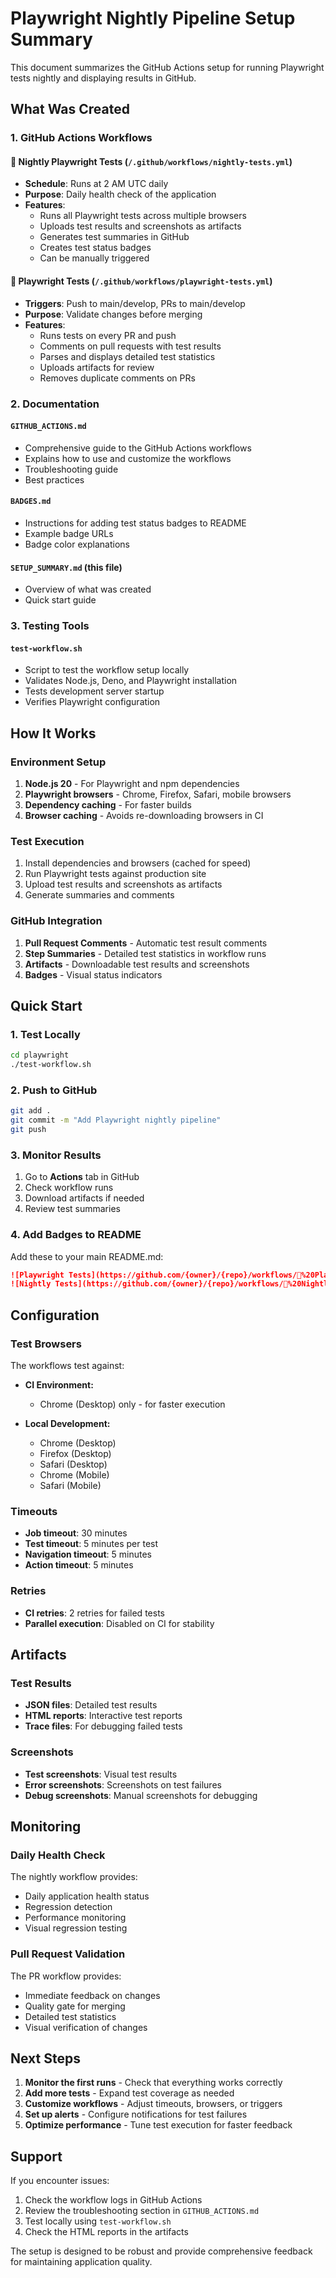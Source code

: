 # Playwright Nightly Pipeline Setup Summary

This document summarizes the GitHub Actions setup for running Playwright tests
nightly and displaying results in GitHub.

## What Was Created

### 1. GitHub Actions Workflows

#### 🌙 Nightly Playwright Tests (`/.github/workflows/nightly-tests.yml`)

- **Schedule**: Runs at 2 AM UTC daily
- **Purpose**: Daily health check of the application
- **Features**:
  - Runs all Playwright tests across multiple browsers
  - Uploads test results and screenshots as artifacts
  - Generates test summaries in GitHub
  - Creates test status badges
  - Can be manually triggered

#### 🧪 Playwright Tests (`/.github/workflows/playwright-tests.yml`)

- **Triggers**: Push to main/develop, PRs to main/develop
- **Purpose**: Validate changes before merging
- **Features**:
  - Runs tests on every PR and push
  - Comments on pull requests with test results
  - Parses and displays detailed test statistics
  - Uploads artifacts for review
  - Removes duplicate comments on PRs

### 2. Documentation

#### `GITHUB_ACTIONS.md`

- Comprehensive guide to the GitHub Actions workflows
- Explains how to use and customize the workflows
- Troubleshooting guide
- Best practices

#### `BADGES.md`

- Instructions for adding test status badges to README
- Example badge URLs
- Badge color explanations

#### `SETUP_SUMMARY.md` (this file)

- Overview of what was created
- Quick start guide

### 3. Testing Tools

#### `test-workflow.sh`

- Script to test the workflow setup locally
- Validates Node.js, Deno, and Playwright installation
- Tests development server startup
- Verifies Playwright configuration

## How It Works

### Environment Setup

1. **Node.js 20** - For Playwright and npm dependencies
2. **Playwright browsers** - Chrome, Firefox, Safari, mobile browsers
3. **Dependency caching** - For faster builds
4. **Browser caching** - Avoids re-downloading browsers in CI

### Test Execution

1. Install dependencies and browsers (cached for speed)
2. Run Playwright tests against production site
3. Upload test results and screenshots as artifacts
4. Generate summaries and comments

### GitHub Integration

1. **Pull Request Comments** - Automatic test result comments
2. **Step Summaries** - Detailed test statistics in workflow runs
3. **Artifacts** - Downloadable test results and screenshots
4. **Badges** - Visual status indicators

## Quick Start

### 1. Test Locally

```bash
cd playwright
./test-workflow.sh
```

### 2. Push to GitHub

```bash
git add .
git commit -m "Add Playwright nightly pipeline"
git push
```

### 3. Monitor Results

1. Go to **Actions** tab in GitHub
2. Check workflow runs
3. Download artifacts if needed
4. Review test summaries

### 4. Add Badges to README

Add these to your main README.md:

```markdown
![Playwright Tests](https://github.com/{owner}/{repo}/workflows/🧪%20Playwright%20Tests/badge.svg)
![Nightly Tests](https://github.com/{owner}/{repo}/workflows/🌙%20Nightly%20Playwright%20Tests/badge.svg)
```

## Configuration

### Test Browsers

The workflows test against:

- **CI Environment:**

  - Chrome (Desktop) only - for faster execution

- **Local Development:**
  - Chrome (Desktop)
  - Firefox (Desktop)
  - Safari (Desktop)
  - Chrome (Mobile)
  - Safari (Mobile)

### Timeouts

- **Job timeout**: 30 minutes
- **Test timeout**: 5 minutes per test
- **Navigation timeout**: 5 minutes
- **Action timeout**: 5 minutes

### Retries

- **CI retries**: 2 retries for failed tests
- **Parallel execution**: Disabled on CI for stability

## Artifacts

### Test Results

- **JSON files**: Detailed test results
- **HTML reports**: Interactive test reports
- **Trace files**: For debugging failed tests

### Screenshots

- **Test screenshots**: Visual test results
- **Error screenshots**: Screenshots on test failures
- **Debug screenshots**: Manual screenshots for debugging

## Monitoring

### Daily Health Check

The nightly workflow provides:

- Daily application health status
- Regression detection
- Performance monitoring
- Visual regression testing

### Pull Request Validation

The PR workflow provides:

- Immediate feedback on changes
- Quality gate for merging
- Detailed test statistics
- Visual verification of changes

## Next Steps

1. **Monitor the first runs** - Check that everything works correctly
2. **Add more tests** - Expand test coverage as needed
3. **Customize workflows** - Adjust timeouts, browsers, or triggers
4. **Set up alerts** - Configure notifications for test failures
5. **Optimize performance** - Tune test execution for faster feedback

## Support

If you encounter issues:

1. Check the workflow logs in GitHub Actions
2. Review the troubleshooting section in `GITHUB_ACTIONS.md`
3. Test locally using `test-workflow.sh`
4. Check the HTML reports in the artifacts

The setup is designed to be robust and provide comprehensive feedback for
maintaining application quality.
